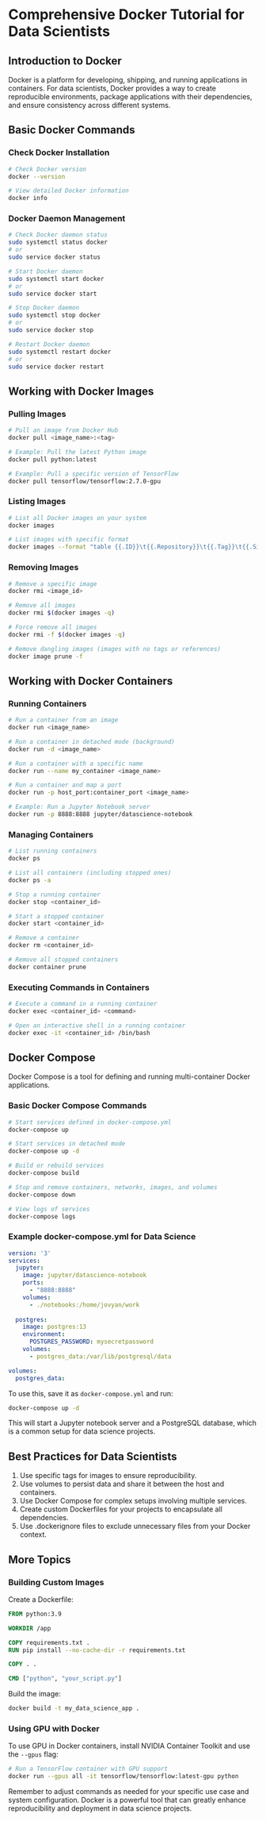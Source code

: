 # Comprehensive Docker Tutorial for Data Scientists

## Introduction to Docker
Docker is a platform for developing, shipping, and running applications in containers. For data scientists, Docker provides a way to create reproducible environments, package applications with their dependencies, and ensure consistency across different systems.

## Basic Docker Commands

### Check Docker Installation

```bash
# Check Docker version
docker --version

# View detailed Docker information
docker info
```

### Docker Daemon Management

```bash
# Check Docker daemon status
sudo systemctl status docker
# or
sudo service docker status

# Start Docker daemon
sudo systemctl start docker
# or
sudo service docker start

# Stop Docker daemon
sudo systemctl stop docker
# or
sudo service docker stop

# Restart Docker daemon
sudo systemctl restart docker
# or
sudo service docker restart
```

## Working with Docker Images

### Pulling Images

```bash
# Pull an image from Docker Hub
docker pull <image_name>:<tag>

# Example: Pull the latest Python image
docker pull python:latest

# Example: Pull a specific version of TensorFlow
docker pull tensorflow/tensorflow:2.7.0-gpu
```

### Listing Images

```bash
# List all Docker images on your system
docker images

# List images with specific format
docker images --format "table {{.ID}}\t{{.Repository}}\t{{.Tag}}\t{{.Size}}"
```

### Removing Images

```bash
# Remove a specific image
docker rmi <image_id>

# Remove all images
docker rmi $(docker images -q)

# Force remove all images
docker rmi -f $(docker images -q)

# Remove dangling images (images with no tags or references)
docker image prune -f
```

## Working with Docker Containers

### Running Containers

```bash
# Run a container from an image
docker run <image_name>

# Run a container in detached mode (background)
docker run -d <image_name>

# Run a container with a specific name
docker run --name my_container <image_name>

# Run a container and map a port
docker run -p host_port:container_port <image_name>

# Example: Run a Jupyter Notebook server
docker run -p 8888:8888 jupyter/datascience-notebook
```

### Managing Containers

```bash
# List running containers
docker ps

# List all containers (including stopped ones)
docker ps -a

# Stop a running container
docker stop <container_id>

# Start a stopped container
docker start <container_id>

# Remove a container
docker rm <container_id>

# Remove all stopped containers
docker container prune
```

### Executing Commands in Containers

```bash
# Execute a command in a running container
docker exec <container_id> <command>

# Open an interactive shell in a running container
docker exec -it <container_id> /bin/bash
```

## Docker Compose

Docker Compose is a tool for defining and running multi-container Docker applications.

### Basic Docker Compose Commands

```bash
# Start services defined in docker-compose.yml
docker-compose up

# Start services in detached mode
docker-compose up -d

# Build or rebuild services
docker-compose build

# Stop and remove containers, networks, images, and volumes
docker-compose down

# View logs of services
docker-compose logs
```

### Example docker-compose.yml for Data Science

```yaml
version: '3'
services:
  jupyter:
    image: jupyter/datascience-notebook
    ports:
      - "8888:8888"
    volumes:
      - ./notebooks:/home/jovyan/work
  
  postgres:
    image: postgres:13
    environment:
      POSTGRES_PASSWORD: mysecretpassword
    volumes:
      - postgres_data:/var/lib/postgresql/data

volumes:
  postgres_data:
```

To use this, save it as `docker-compose.yml` and run:

```bash
docker-compose up -d
```

This will start a Jupyter notebook server and a PostgreSQL database, which is a common setup for data science projects.

## Best Practices for Data Scientists

1. Use specific tags for images to ensure reproducibility.
2. Use volumes to persist data and share it between the host and containers.
3. Use Docker Compose for complex setups involving multiple services.
4. Create custom Dockerfiles for your projects to encapsulate all dependencies.
5. Use .dockerignore files to exclude unnecessary files from your Docker context.

## More Topics

### Building Custom Images

Create a Dockerfile:

```dockerfile
FROM python:3.9

WORKDIR /app

COPY requirements.txt .
RUN pip install --no-cache-dir -r requirements.txt

COPY . .

CMD ["python", "your_script.py"]
```

Build the image:

```bash
docker build -t my_data_science_app .
```

### Using GPU with Docker

To use GPU in Docker containers, install NVIDIA Container Toolkit and use the `--gpus` flag:

```bash
# Run a TensorFlow container with GPU support
docker run --gpus all -it tensorflow/tensorflow:latest-gpu python
```

Remember to adjust commands as needed for your specific use case and system configuration. Docker is a powerful tool that can greatly enhance reproducibility and deployment in data science projects.